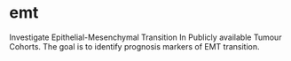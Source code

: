 # emt
Investigate Epithelial-Mesenchymal Transition In Publicly available Tumour Cohorts. 
The goal is to identify prognosis markers of EMT transition.
